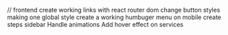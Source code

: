 // frontend
create working links with react router dom
change button styles making one global style
create a working humbuger menu on mobile
create steps sidebar
Handle animations
Add hover effect on services

